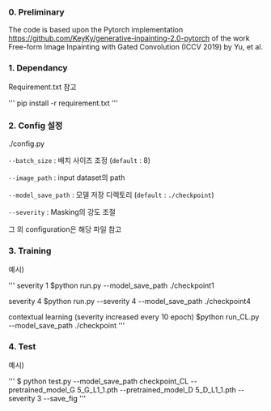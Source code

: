 ### 0. Preliminary

The code is based upon the Pytorch implementation https://github.com/KeyKy/generative-inpainting-2.0-pytorch of the work Free-form Image Inpainting with Gated Convolution (ICCV 2019) by Yu, et al.

### 1. Dependancy

Requirement.txt 참고

'''
pip install -r requirement.txt
'''

### 2. Config 설정

./config.py

`--batch_size` : 배치 사이즈 조정 (`default` : 8) 

`--image_path` : input dataset의 path

`--model_save_path` : 모델 저장 디렉토리 (`default` : `./checkpoint`)

`--severity` : Masking의 강도 조절

그 외 configuration은 해당 파일 참고

### 3.  Training

예시) 

'''
severity 1
$python run.py --model_save_path ./checkpoint1

severity 4
$python run.py --severity 4 --model_save_path ./checkpoint4

contextual learning (severity increased every 10 epoch)
$python run_CL.py --model_save_path ./checkpoint
'''

### 4.  Test

예시) 

'''
$ python test.py --model_save_path checkpoint_CL --pretrained_model_G 5_G_L1_1.pth --pretrained_model_D 5_D_L1_1.pth --severity 3 --save_fig
'''
